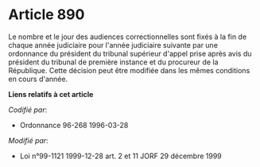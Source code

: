 # Article 890

Le nombre et le jour des audiences correctionnelles sont fixés à la fin de chaque année judiciaire pour l'année judiciaire
suivante par une ordonnance du président du tribunal supérieur d'appel prise après avis du président du tribunal de première
instance et du procureur de la République. Cette décision peut être modifiée dans les mêmes conditions en cours d'année.

**Liens relatifs à cet article**

_Codifié par_:

  - Ordonnance 96-268 1996-03-28

_Modifié par_:

  - Loi n°99-1121 1999-12-28 art. 2 et 11 JORF 29 décembre 1999
